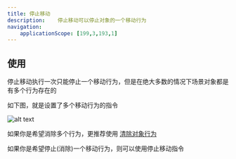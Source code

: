 ```yaml
---
title: 停止移动
description: 	停止移动可以停止对象的一个移动行为
navigation:
    applicationScope: [199,3,193,1]
---
```


## 使用

停止移动执行一次只能停止一个移动行为，但是在绝大多数的情况下场景对象都是有多个行为存在的

如下图，就是设置了多个移动行为的指令

![alt text](https://cdn.gcw.wiki/gcw/image/zh_hans/commands/sceneobject/stopmoving/image.png)

如果你是希望消除多个行为，更推荐使用 [清除对象行为](./clearobjectbehavior)

如果你是希望停止(消除)一个移动行为，则可以使用停止移动指令
